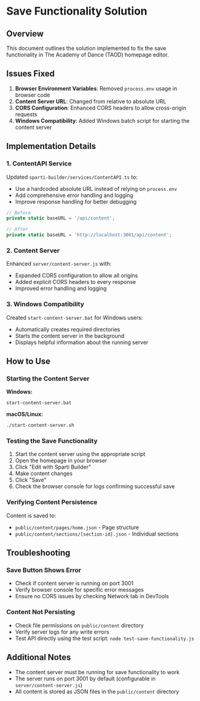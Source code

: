 # Save Functionality Solution

## Overview
This document outlines the solution implemented to fix the save functionality in The Academy of Dance (TAOD) homepage editor.

## Issues Fixed
1. **Browser Environment Variables**: Removed `process.env` usage in browser code
2. **Content Server URL**: Changed from relative to absolute URL
3. **CORS Configuration**: Enhanced CORS headers to allow cross-origin requests
4. **Windows Compatibility**: Added Windows batch script for starting the content server

## Implementation Details

### 1. ContentAPI Service
Updated `sparti-builder/services/ContentAPI.ts` to:
- Use a hardcoded absolute URL instead of relying on `process.env`
- Add comprehensive error handling and logging
- Improve response handling for better debugging

```typescript
// Before
private static baseURL = '/api/content';

// After
private static baseURL = 'http://localhost:3001/api/content';
```

### 2. Content Server
Enhanced `server/content-server.js` with:
- Expanded CORS configuration to allow all origins
- Added explicit CORS headers to every response
- Improved error handling and logging

### 3. Windows Compatibility
Created `start-content-server.bat` for Windows users:
- Automatically creates required directories
- Starts the content server in the background
- Displays helpful information about the running server

## How to Use

### Starting the Content Server
**Windows:**
```
start-content-server.bat
```

**macOS/Linux:**
```bash
./start-content-server.sh
```

### Testing the Save Functionality
1. Start the content server using the appropriate script
2. Open the homepage in your browser
3. Click "Edit with Sparti Builder"
4. Make content changes
5. Click "Save"
6. Check the browser console for logs confirming successful save

### Verifying Content Persistence
Content is saved to:
- `public/content/pages/home.json` - Page structure
- `public/content/sections/[section-id].json` - Individual sections

## Troubleshooting

### Save Button Shows Error
- Check if content server is running on port 3001
- Verify browser console for specific error messages
- Ensure no CORS issues by checking Network tab in DevTools

### Content Not Persisting
- Check file permissions on `public/content` directory
- Verify server logs for any write errors
- Test API directly using the test script: `node test-save-functionality.js`

## Additional Notes
- The content server must be running for save functionality to work
- The server runs on port 3001 by default (configurable in `server/content-server.js`)
- All content is stored as JSON files in the `public/content` directory
